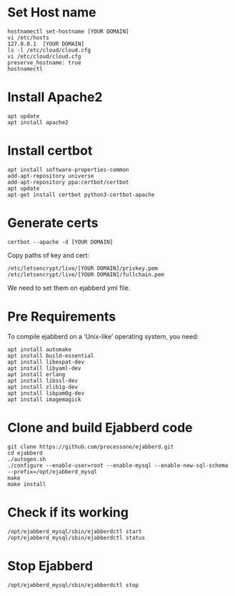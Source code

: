# Set Host name 
```
hostnamectl set-hostname [YOUR DOMAIN]
vi /etc/hosts
127.0.0.1  [YOUR DOMAIN]
ls -l /etc/cloud/cloud.cfg
vi /etc/cloud/cloud.cfg
preserve_hostname: true
hostnamectl
```


# Install Apache2 
```
apt update 
apt install apache2
```
# Install certbot 
```
apt install software-properties-common
add-apt-repository universe
add-apt-repository ppa:certbot/certbot
apt update
apt-get install certbot python3-certbot-apache
```
# Generate certs 
```
certbot --apache -d [YOUR DOMAIN]
```
Copy paths of key and cert:
```
/etc/letsencrypt/live/[YOUR DOMAIN]/privkey.pem
/etc/letsencrypt/live/[YOUR DOMAIN]/fullchain.pem
```
We need to set them on ejabberd yml file. 

# Pre Requirements
To compile ejabberd on a ‘Unix-like’ operating system, you need:
```
apt install automake
apt install build-essential
apt install libexpat-dev
apt install libyaml-dev
apt install erlang
apt install libssl-dev
apt install zlib1g-dev
apt install libpam0g-dev
apt install imagemagick
```
# Clone and build Ejabberd code
```
git clone https://github.com/processone/ejabberd.git
cd ejabberd
./autogen.sh
./configure --enable-user=root --enable-mysql --enable-new-sql-schema --prefix=/opt/ejabberd_mysql
make
make install
```
# Check if its working 
```
/opt/ejabberd_mysql/sbin/ejabberdctl start
/opt/ejabberd_mysql/sbin/ejabberdctl status
```
# Stop Ejabberd 
```
/opt/ejabberd_mysql/sbin/ejabberdctl stop
```

